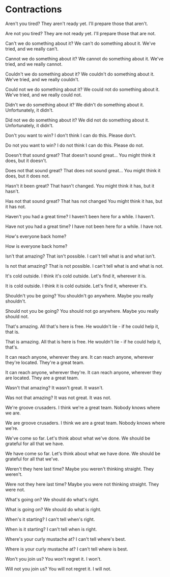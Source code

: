 # Contractions

<!-- aren't -->
  <!-- Should pass -->
  Aren't you tired?
  They aren't ready yet.
  I'll prepare those that aren't.
  <!-- Should fail -->
  Are not you tired?
  They are not ready yet.
  I'll prepare those that are not.
<!-- can't -->
  <!-- Should pass -->
  Can't we do something about it?
  We can't do something about it.
  We've tried, and we really can't.
  <!-- Should fail -->
  Cannot we do something about it?
  We cannot do something about it.
  We've tried, and we really cannot.
<!-- couldn't -->
  <!-- Should pass -->
  Couldn't we do something about it?
  We couldn't do something about it.
  We've tried, and we really couldn't.
  <!-- Should fail -->
  Could not we do something about it?
  We could not do something about it.
  We've tried, and we really could not.
<!-- didn't -->
  <!-- Should pass -->
  Didn't we do something about it?
  We didn't do something about it.
  Unfortunately, it didn't.
  <!-- Should fail -->
  Did not we do something about it?
  We did not do something about it.
  Unfortunately, it didn't. <!-- TODO -->
<!-- don't -->
  <!-- Should pass -->
  Don't you want to win?
  I don't think I can do this.
  Please don't.
  <!-- Should fail -->
  Do not you want to win?
  I do not think I can do this.
  Please do not.
<!-- doesn't -->
  <!-- Should pass -->
  Doesn't that sound great?
  That doesn't sound great...
  You might think it does, but it doesn't.
  <!-- Should fail -->
  Does not that sound great?
  That does not sound great...
  You might think it does, but it does not.
<!-- hasn't -->
  <!-- Should pass -->
  Hasn't it been great?
  That hasn't changed.
  You might think it has, but it hasn't.
  <!-- Should fail -->
  Has not that sound great?
  That has not changed
  You might think it has, but it has not.
<!-- haven't -->
  <!-- Should pass -->
  Haven't you had a great time?
  I haven't been here for a while.
  I haven't.
  <!-- Should fail -->
  Have not you had a great time?
  I have not been here for a while.
  I have not.
<!-- how's -->
  <!-- Should pass -->
  How's everyone back home?
  <!-- Should fail -->
  How is everyone back home?
<!-- isn't -->
  <!-- Should pass -->
  Isn't that amazing?
  That isn't possible.
  I can't tell what is and what isn't. <!-- TODO -->
  <!-- Should fail -->
  Is not that amazing?
  That is not possible.
  I can't tell what is and what is not.
<!-- it's -->
  <!-- Should pass -->
  It's cold outside.
  I think it's cold outside.
  Let's find it, wherever it is. <!-- TODO -->
  <!-- Should fail -->
  It is cold outside.
  I think it is cold outside.
  Let's find it, wherever it's. <!-- TODO -->
<!-- shouldn't -->
  <!-- Should pass -->
  Shouldn't you be going?
  You shouldn't go anywhere.
  Maybe you really shouldn't.
  <!-- Should fail -->
  Should not you be going?
  You should not go anywhere.
  Maybe you really should not.
<!-- that's -->
  <!-- Should pass -->
  That's amazing.
  All that's here is free.
  He wouldn't lie - if he could help it, that is. <!-- TODO -->
  <!-- Should fail -->
  That is amazing.
  All that is here is free.
  He wouldn't lie - if he could help it, that's. <!-- TODO -->
<!-- they're -->
  <!-- Should pass -->
  It can reach anyone, wherever they are.
  It can reach anyone, wherever they're located.
  They're a great team.
  <!-- Should fail -->
  It can reach anyone, wherever they're. <!-- TODO -->
  It can reach anyone, wherever they are located.
  They are a great team.
<!-- wasn't -->
  <!-- Should pass -->
  Wasn't that amazing?
  It wasn't great.
  It wasn't.
  <!-- Should fail -->
  Was not that amazing?
  It was not great.
  It was not.
<!-- we're -->
  <!-- Should pass -->
  We're groove crusaders.
  I think we're a great team.
  Nobody knows where we are. <!-- TODO -->
  <!-- Should fail -->
  We are groove crusaders.
  I think we are a great team.
  Nobody knows where we're. <!-- TODO -->
<!-- we've -->
  <!-- Should pass -->
  We've come so far.
  Let's think about what we've done.
  We should be grateful for all that we have. <!-- TODO -->
  <!-- Should fail -->
  We have come so far.
  Let's think about what we have done.
  We should be grateful for all that we've.
<!-- weren't -->
  <!-- Should pass -->
  Weren't they here last time?
  Maybe you weren't thinking straight.
  They weren't.
  <!-- Should fail -->
  Were not they here last time?
  Maybe you were not thinking straight.
  They were not.
<!-- what's -->
  <!-- Should pass -->
  What's going on?
  We should do what's right.
  <!-- Should fail -->
  What is going on?
  We should do what is right.
<!-- when's -->
  <!-- Should pass -->
  When's it starting?
  I can't tell when's right.
  <!-- Should fail -->
  When is it starting?
  I can't tell when is right.
<!-- where's -->
  <!-- Should pass -->
  Where's your curly mustache at?
  I can't tell where's best.
  <!-- Should fail -->
  Where is your curly mustache at?
  I can't tell where is best.
<!-- won't -->
  <!-- Should pass -->
  Won't you join us?
  You won't regret it.
  I won't.
  <!-- Should fail -->
  Will not you join us?
  You will not regret it.
  I will not.
